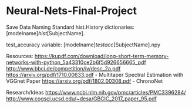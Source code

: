 # Neural-Nets-Final-Project

Save Data Naming Standard
  hist.History dictionaries:
  [modelname]_hist_[SubjectName].
  
  test_accuracy variable:
  [modelname]_testacc_[SubjectName].npy


Resources:
https://kupdf.com/download/long-short-term-memory-networks-with-python_5a43310ce2b6f5d926656665_pdf
http://www.bbci.de/competition/iv/desc_2a.pdf
https://arxiv.org/pdf/1710.00633.pdf - Multitaper Spectral Estimation with VGGnet Paper
https://arxiv.org/pdf/1802.00308.pdf - ChronoNet



Research/Ideas
https://www.ncbi.nlm.nih.gov/pmc/articles/PMC3396284/
http://www.cogsci.ucsd.edu/~desa/GBCIC_2017_paper_95.pdf
